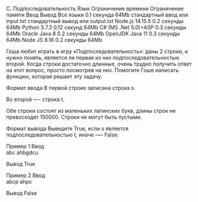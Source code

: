 C. Подпоследовательность
Язык	Ограничение времени	Ограничение памяти	Ввод	Вывод
Все языки	0.1 секунда	64Mb	стандартный ввод или input.txt	стандартный вывод или output.txt
Node.js 14.15.5	0.2 секунды	64Mb
Python 3.7.3	0.12 секунд	64Mb
C# (MS .Net 5.0)+ASP	0.3 секунды	64Mb
Oracle Java 8	0.2 секунды	64Mb
OpenJDK Java 11	0.3 секунды	64Mb
Node JS 8.16	0.2 секунды	64Mb

Гоша любит играть в игру «Подпоследовательность»: даны 2 строки, и нужно понять, является ли первая из них подпоследовательностью второй. Когда строки достаточно длинные, очень трудно получить ответ на этот вопрос, просто посмотрев на них. Помогите Гоше написать функцию, которая решает эту задачу.

Формат ввода
В первой строке записана строка s.

Во второй —- строка t.

Обе строки состоят из маленьких латинских букв, длины строк не превосходят 150000. Строки не могут быть пустыми.

Формат вывода
Выведите True, если s является подпоследовательностью t, иначе —– False.

Пример 1
Ввод	
abc
ahbgdcu

Вывод
True

Пример 2
Ввод	
abcp
ahpc

Вывод
False